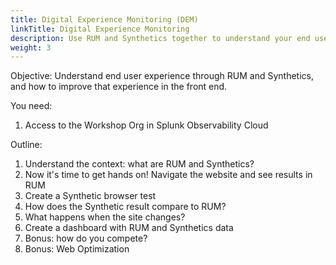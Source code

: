 ```yaml
---
title: Digital Experience Monitoring (DEM)
linkTitle: Digital Experience Monitoring
description: Use RUM and Synthetics together to understand your end user experience and compare yourself to your competition.
weight: 3
---
```


Objective: Understand end user experience through RUM and Synthetics, and how to improve that experience in the front end.

You need:
1. Access to the Workshop Org in Splunk Observability Cloud

Outline:
1. Understand the context: what are RUM and Synthetics?
1. Now it's time to get hands on! Navigate the website and see results in RUM
1. Create a Synthetic browser test
1. How does the Synthetic result compare to RUM?
1. What happens when the site changes?
1. Create a dashboard with RUM and Synthetics data
1. Bonus: how do you compete?
1. Bonus: Web Optimization